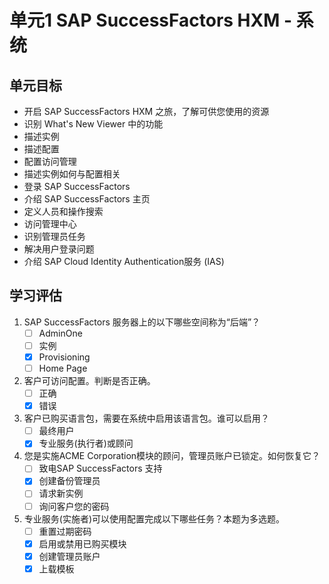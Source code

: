 # 单元1 SAP SuccessFactors HXM - 系统

## 单元目标

- 开启 SAP SuccessFactors HXM 之旅，了解可供您使用的资源
- 识别 What's New Viewer 中的功能
- 描述实例
- 描述配置
- 配置访问管理
- 描述实例如何与配置相关
- 登录 SAP SuccessFactors
- 介绍 SAP SuccessFactors 主页
- 定义人员和操作搜索
- 访问管理中心
- 识别管理员任务
- 解决用户登录问题
- 介绍 SAP Cloud Identity Authentication服务 (IAS)

## 学习评估

1. SAP SuccessFactors 服务器上的以下哪些空间称为“后端”？
    - [ ] AdminOne
    - [ ] 实例
    - [x] Provisioning
    - [ ] Home Page

2. 客户可访问配置。判断是否正确。
    - [ ] 正确
    - [x] 错误

3. 客户已购买语言包，需要在系统中启用该语言包。谁可以启用？
    - [ ] 最终用户
    - [x] 专业服务(执行者)或顾问

4. 您是实施ACME Corporation模块的顾问，管理员账户已锁定。如何恢复它？
    - [ ] 致电SAP SuccessFactors 支持
    - [x] 创建备份管理员
    - [ ] 请求新实例
    - [ ] 询问客户您的密码

5. 专业服务(实施者)可以使用配置完成以下哪些任务？本题为多选题。
    - [ ] 重置过期密码
    - [x] 启用或禁用已购买模块
    - [x] 创建管理员账户
    - [x] 上载模板
